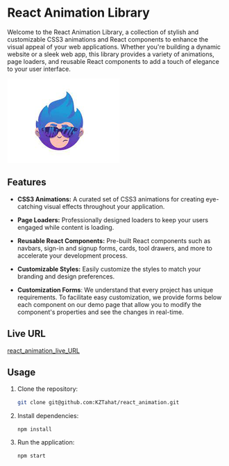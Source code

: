 # React Animation Library


Welcome to the React Animation Library, a collection of stylish and customizable CSS3 animations and React components to enhance the visual appeal of your web applications. Whether you're building a dynamic website or a sleek web app, this library provides a variety of animations, page loaders, and reusable React components to add a touch of elegance to your user interface.

![React Animation Library Logo](/src/assets/System/Animation_logo.jpg)

## Features

- **CSS3 Animations:** A curated set of CSS3 animations for creating eye-catching visual effects throughout your application.
  
- **Page Loaders:** Professionally designed loaders to keep your users engaged while content is loading.

- **Reusable React Components:** Pre-built React components such as navbars, sign-in and signup forms, cards, tool drawers, and more to accelerate your development process.

- **Customizable Styles:** Easily customize the styles to match your branding and design preferences.

- **Customization Forms**: We understand that every project has unique requirements. To facilitate easy customization, we provide forms below each component on our demo page that allow you to modify the component's properties and see the changes in real-time.


## Live URL

[react_animation_live_URL](https://react-animation-tahat.netlify.app/)


## Usage

1.  Clone the repository:

    ```bash
    git clone git@github.com:KZTahat/react_animation.git
    ```

2.  Install dependencies:

        npm install

3.  Run the application:

        npm start